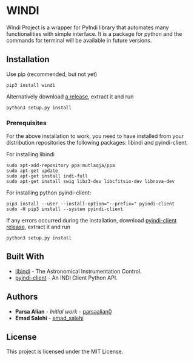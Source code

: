 # WINDI

Windi Project is a wrapper for PyIndi library that automates many functionalities with simple interface.
It is a package for python and the commands for terminal will be available in future versions.

## Installation

Use pip (recommended, but not yet)

```
pip3 install windi
```


Alternatively download [a release](https://gitlab.com/parsaalian0/windi/-/archive/master/windi-master.zip), extract it and run

```
python3 setup.py install
```


### Prerequisites

For the above installation to work, you need to have installed from your distribution repositories the following packages: libindi and pyindi-client.

For installing libindi

```
sudo apt-add-repository ppa:mutlaqja/ppa
sudo apt-get update
sudo apt-get install indi-full
sudo apt-get install swig libz3-dev libcfitsio-dev libnova-dev
```

For installing python pyindi-client:

```
pip3 install --user --install-option="--prefix=" pyindi-client
sudo -H pip3 install --system pyindi-client
```

If any errors occurred during the installation, download [pyindi-client release](https://github.com/jochym/pyindi-client/tree/master/pip/pyindi-client), extract it and run

```
python3 setup.py install
```

## Built With

* [libindi](https://github.com/indilib/indi) - The Astronomical Instrumentation Control.
* [pyindi-client](https://github.com/jochym/pyindi-client/tree/master/pip/pyindi-client) - An INDI Client Python API.

## Authors

* **Parsa Alian** - *Initial work* - [parsaalian0](https://gitlab.com/parsaalian0)
* **Emad Salehi** - [emad_salehi](https://gitlab.com/emad_salehi)

## License

This project is licensed under the MIT License.
